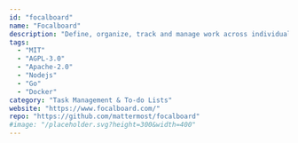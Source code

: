 ```yaml
---
id: "focalboard"
name: "Focalboard"
description: "Define, organize, track and manage work across individuals and teams (alternative to Trello, Notion, and Asana)."
tags:
  - "MIT"
  - "AGPL-3.0"
  - "Apache-2.0"
  - "Nodejs"
  - "Go"
  - "Docker"
category: "Task Management & To-do Lists"
website: "https://www.focalboard.com/"
repo: "https://github.com/mattermost/focalboard"
#image: "/placeholder.svg?height=300&width=400"
---
```


